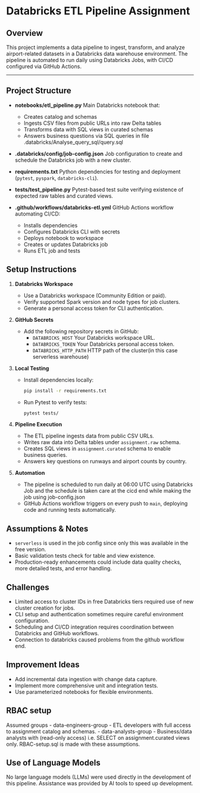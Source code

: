 # Databricks ETL Pipeline Assignment

## Overview

This project implements a data pipeline to ingest, transform, and analyze airport-related datasets in a Databricks data warehouse environment. The pipeline is automated to run daily using Databricks Jobs, with CI/CD configured via GitHub Actions.

---

## Project Structure

- **notebooks/etl_pipeline.py** Main Databricks notebook that:
  - Creates catalog and schemas
  - Ingests CSV files from public URLs into raw Delta tables
  - Transforms data with SQL views in curated schemas
  - Answers business questions via SQL queries in file .databricks/Analyse_query_sql/query.sql

- **.databricks/config/job-config.json** Job configuration to create and schedule the Databricks job with a new cluster.

- **requirements.txt** Python dependencies for testing and deployment (`pytest`, `pyspark`, `databricks-cli`).

- **tests/test_pipeline.py** Pytest-based test suite verifying existence of expected raw tables and curated views.

- **.github/workflows/databricks-etl.yml** GitHub Actions workflow automating CI/CD:
  - Installs dependencies
  - Configures Databricks CLI with secrets
  - Deploys notebook to workspace
  - Creates or updates Databricks job
  - Runs ETL job and tests


## Setup Instructions

1. **Databricks Workspace**
   - Use a Databricks workspace (Community Edition or paid).
   - Verify supported Spark version and node types for job clusters.
   - Generate a personal access token for CLI authentication.

2. **GitHub Secrets**
   - Add the following repository secrets in GitHub:
     - `DATABRICKS_HOST` Your Databricks workspace URL.
     - `DATABRICKS_TOKEN` Your Databricks personal access token.
     - `DATABRICKS_HTTP_PATH` HTTP path of the cluster(in this case serverless warehouse)

3. **Local Testing**
   - Install dependencies locally:
     ```bash
     pip install -r requirements.txt
     ```
   - Run Pytest to verify tests:
     ```bash
     pytest tests/
     ```

4. **Pipeline Execution**
   - The ETL pipeline ingests data from public CSV URLs.
   - Writes raw data into Delta tables under `assignment.raw` schema.
   - Creates SQL views in `assignment.curated` schema to enable business queries.
   - Answers key questions on runways and airport counts by country.

5. **Automation**
   - The pipeline is scheduled to run daily at 06:00 UTC using Databricks Job and the schedule is taken care at the cicd end while making the job using job-config.json
   - GitHub Actions workflow triggers on every push to `main`, deploying code and running tests automatically.


## Assumptions & Notes

- `serverless` is used in the job config since only this was available in the free version.
- Basic validation tests check for table and view existence.
- Production-ready enhancements could include data quality checks, more detailed tests, and error handling.


## Challenges

- Limited access to cluster IDs in free Databricks tiers required use of new cluster creation for jobs.
- CLI setup and authentication sometimes require careful environment configuration.
- Scheduling and CI/CD integration requires coordination between Databricks and GitHub workflows.
- Connection to databricks caused problems from the github workflow end.


## Improvement Ideas

- Add incremental data ingestion with change data capture.
- Implement more comprehensive unit and integration tests.
- Use parameterized notebooks for flexible environments.


## RBAC setup
Assumed groups
    - data-engineers-group	- ETL developers with full access to assignment catalog and schemas.
    - data-analysts-group	- Business/data analysts with (read-only access) i.e. SELECT on assignment.curated views only.
RBAC-setup.sql is made with these assumptions.

## Use of Language Models

No large language models (LLMs) were used directly in the development of this pipeline. Assistance was provided by AI tools to speed up development.

